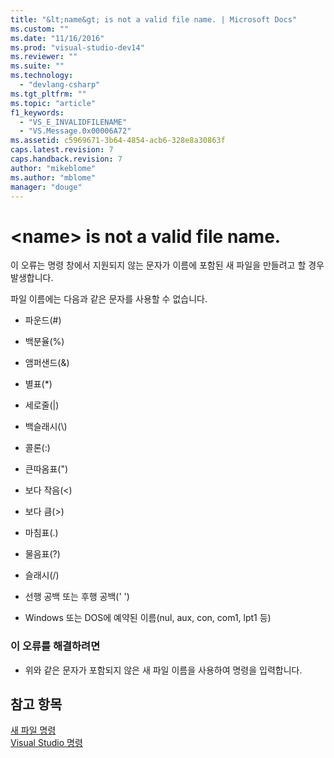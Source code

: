 ```yaml
---
title: "&lt;name&gt; is not a valid file name. | Microsoft Docs"
ms.custom: ""
ms.date: "11/16/2016"
ms.prod: "visual-studio-dev14"
ms.reviewer: ""
ms.suite: ""
ms.technology: 
  - "devlang-csharp"
ms.tgt_pltfrm: ""
ms.topic: "article"
f1_keywords: 
  - "VS_E_INVALIDFILENAME"
  - "VS.Message.0x00006A72"
ms.assetid: c5969671-3b64-4854-acb6-328e8a30863f
caps.latest.revision: 7
caps.handback.revision: 7
author: "mikeblome"
ms.author: "mblome"
manager: "douge"
---
```

# &lt;name&gt; is not a valid file name.
이 오류는 명령 창에서 지원되지 않는 문자가 이름에 포함된 새 파일을 만들려고 할 경우 발생합니다.  
  
 파일 이름에는 다음과 같은 문자를 사용할 수 없습니다.  
  
-   파운드\(\#\)  
  
-   백분율\(%\)  
  
-   앰퍼샌드\(&\)  
  
-   별표\(\*\)  
  
-   세로줄\(&#124;\)  
  
-   백슬래시\(\\\)  
  
-   콜론\(:\)  
  
-   큰따옴표\("\)  
  
-   보다 작음\(\<\)  
  
-   보다 큼\(\>\)  
  
-   마침표\(.\)  
  
-   물음표\(?\)  
  
-   슬래시\(\/\)  
  
-   선행 공백 또는 후행 공백\(' '\)  
  
-   Windows 또는 DOS에 예약된 이름\(nul, aux, con, com1, lpt1 등\)  
  
### 이 오류를 해결하려면  
  
-   위와 같은 문자가 포함되지 않은 새 파일 이름을 사용하여 명령을 입력합니다.  
  
## 참고 항목  
 [새 파일 명령](../Topic/New%20File%20Command.md)   
 [Visual Studio 명령](../Topic/Visual%20Studio%20Commands.md)